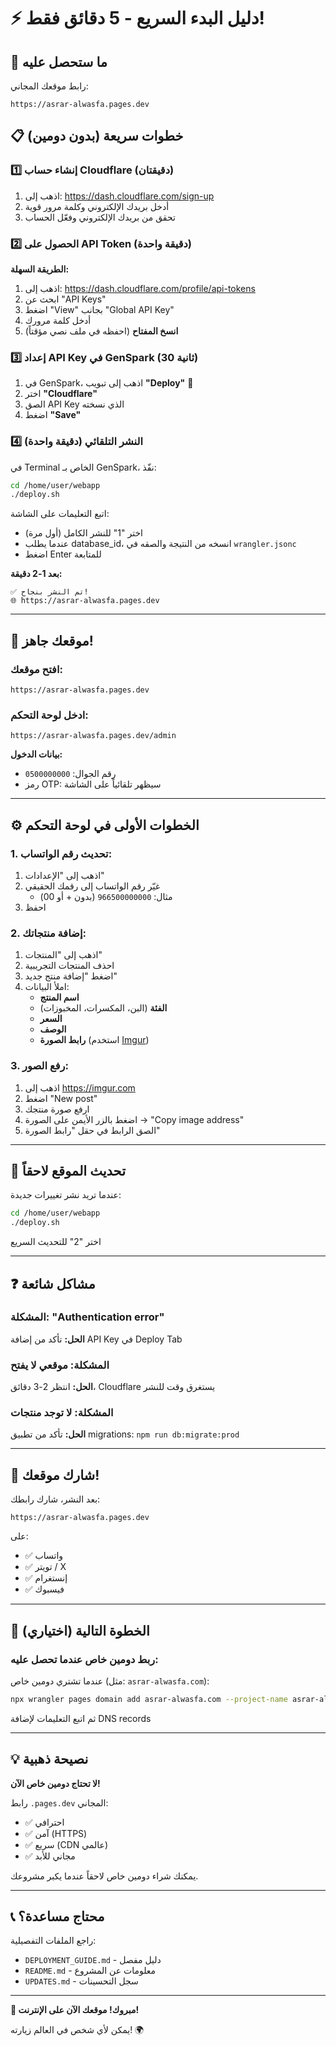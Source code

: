# ⚡ دليل البدء السريع - 5 دقائق فقط!

## 🎯 ما ستحصل عليه

رابط موقعك المجاني:
```
https://asrar-alwasfa.pages.dev
```

## 📋 خطوات سريعة (بدون دومين)

### 1️⃣ إنشاء حساب Cloudflare (دقيقتان)

1. اذهب إلى: https://dash.cloudflare.com/sign-up
2. أدخل بريدك الإلكتروني وكلمة مرور قوية
3. تحقق من بريدك الإلكتروني وفعّل الحساب

### 2️⃣ الحصول على API Token (دقيقة واحدة)

**الطريقة السهلة:**
1. اذهب إلى: https://dash.cloudflare.com/profile/api-tokens
2. ابحث عن "API Keys"
3. اضغط "View" بجانب "Global API Key"
4. أدخل كلمة مرورك
5. **انسخ المفتاح** (احفظه في ملف نصي مؤقتاً)

### 3️⃣ إعداد API Key في GenSpark (30 ثانية)

1. في GenSpark، اذهب إلى تبويب **"Deploy"** 🚀
2. اختر **"Cloudflare"**
3. الصق API Key الذي نسخته
4. اضغط **"Save"**

### 4️⃣ النشر التلقائي (دقيقة واحدة)

في Terminal الخاص بـ GenSpark، نفّذ:

```bash
cd /home/user/webapp
./deploy.sh
```

اتبع التعليمات على الشاشة:
- اختر "1" للنشر الكامل (أول مرة)
- عندما يطلب database_id، انسخه من النتيجة والصقه في `wrangler.jsonc`
- اضغط Enter للمتابعة

**بعد 1-2 دقيقة:**
```
✅ تم النشر بنجاح!
🌐 https://asrar-alwasfa.pages.dev
```

---

## 🎉 موقعك جاهز!

### افتح موقعك:
```
https://asrar-alwasfa.pages.dev
```

### ادخل لوحة التحكم:
```
https://asrar-alwasfa.pages.dev/admin
```

**بيانات الدخول:**
- رقم الجوال: `0500000000`
- رمز OTP: سيظهر تلقائياً على الشاشة

---

## ⚙️ الخطوات الأولى في لوحة التحكم

### 1. تحديث رقم الواتساب:
1. اذهب إلى "الإعدادات"
2. غيّر رقم الواتساب إلى رقمك الحقيقي
   - مثال: `966500000000` (بدون + أو 00)
3. احفظ

### 2. إضافة منتجاتك:
1. اذهب إلى "المنتجات"
2. احذف المنتجات التجريبية
3. اضغط "إضافة منتج جديد"
4. املأ البيانات:
   - **اسم المنتج**
   - **الفئة** (البن، المكسرات، المخبوزات)
   - **السعر**
   - **الوصف**
   - **رابط الصورة** (استخدم [Imgur](https://imgur.com))

### 3. رفع الصور:
1. اذهب إلى https://imgur.com
2. اضغط "New post"
3. ارفع صورة منتجك
4. اضغط بالزر الأيمن على الصورة → "Copy image address"
5. الصق الرابط في حقل "رابط الصورة"

---

## 🔄 تحديث الموقع لاحقاً

عندما تريد نشر تغييرات جديدة:

```bash
cd /home/user/webapp
./deploy.sh
```

اختر "2" للتحديث السريع

---

## ❓ مشاكل شائعة

### المشكلة: "Authentication error"
**الحل:** تأكد من إضافة API Key في Deploy Tab

### المشكلة: موقعي لا يفتح
**الحل:** انتظر 2-3 دقائق، Cloudflare يستغرق وقت للنشر

### المشكلة: لا توجد منتجات
**الحل:** تأكد من تطبيق migrations: `npm run db:migrate:prod`

---

## 📱 شارك موقعك!

بعد النشر، شارك رابطك:
```
https://asrar-alwasfa.pages.dev
```

على:
- ✅ واتساب
- ✅ تويتر / X
- ✅ إنستغرام
- ✅ فيسبوك

---

## 🎯 الخطوة التالية (اختياري)

### ربط دومين خاص عندما تحصل عليه:

عندما تشتري دومين خاص (مثل: `asrar-alwasfa.com`):

```bash
npx wrangler pages domain add asrar-alwasfa.com --project-name asrar-alwasfa
```

ثم اتبع التعليمات لإضافة DNS records

---

## 💡 نصيحة ذهبية

**لا تحتاج دومين خاص الآن!**

رابط `.pages.dev` المجاني:
- ✅ احترافي
- ✅ آمن (HTTPS)
- ✅ سريع (CDN عالمي)
- ✅ مجاني للأبد

يمكنك شراء دومين خاص لاحقاً عندما يكبر مشروعك.

---

## 📞 محتاج مساعدة؟

راجع الملفات التفصيلية:
- `DEPLOYMENT_GUIDE.md` - دليل مفصل
- `README.md` - معلومات عن المشروع
- `UPDATES.md` - سجل التحسينات

---

**🎊 مبروك! موقعك الآن على الإنترنت!**

يمكن لأي شخص في العالم زيارته! 🌍
